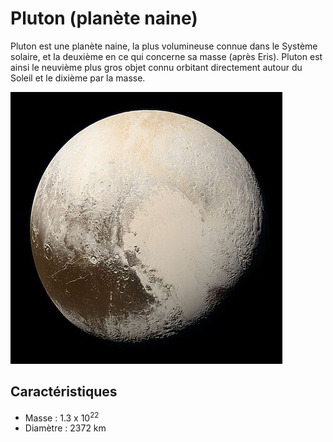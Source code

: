 # Pluton (planète naine)

Pluton est une planète naine, la plus volumineuse connue dans le Système solaire, et la deuxième en ce qui concerne sa masse (après Eris). Pluton est ainsi le neuvième plus gros objet connu orbitant directement autour du Soleil et le dixième par la masse.

![Icone du Soleil](Pluton.jpg)

## Caractéristiques

- Masse : 1.3 x 10<sup>22</sup>
- Diamètre : 2372 km


